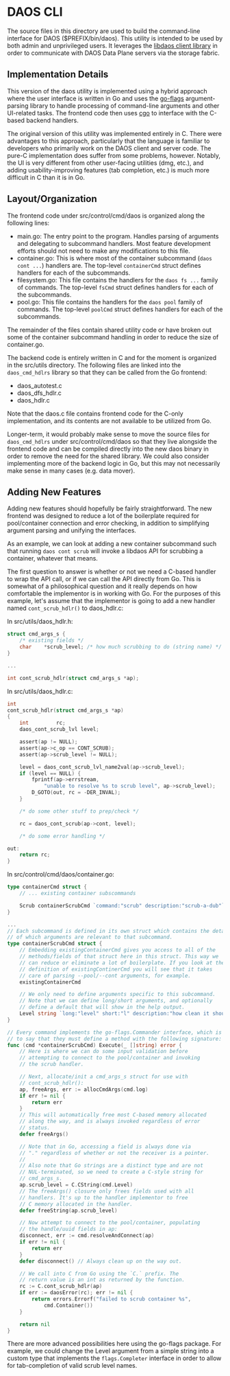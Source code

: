 # DAOS CLI

The source files in this directory are used to build the command-line interface for DAOS ($PREFIX/bin/daos). This utility is intended to be used by both admin and unprivileged users. It leverages the <a href="../../client/api/README.md">libdaos client library</a> in order to communicate with DAOS Data Plane servers via the storage fabric.

## Implementation Details

This version of the daos utility is implemented using a hybrid approach where the user interface is written in Go and uses the <a href="https://github.com/jessevdk/go-flags">go-flags</a> argument-parsing library to handle processing of command-line arguments and other UI-related tasks. The frontend code then uses <a href="https://golang.org/cmd/cgo/">cgo</a> to interface with the C-based backend handlers.

The original version of this utility was implemented entirely in C. There were advantages to this approach, particularly that the language is familiar to developers who primarily work on the DAOS client and server code. The pure-C implementation does suffer from some problems, however. Notably, the UI is very different from other user-facing utilities (dmg, etc.), and adding usability-improving features (tab completion, etc.) is much more difficult in C than it is in Go.

## Layout/Organization

The frontend code under src/control/cmd/daos is organized along the following lines:
  * main.go: The entry point to the program. Handles parsing of arguments and delegating to subcommand handlers. Most feature development efforts should not need to make any modifications to this file.
  * container.go: This is where most of the container subcommand (`daos cont ...`) handlers are. The top-level `containerCmd` struct defines handlers for each of the subcommands.
  * filesystem.go: This file contains the handlers for the `daos fs ...` family of commands. The top-level `fsCmd` struct defines handlers for each of the subcommands.
  * pool.go: This file contains the handlers for the `daos pool` family of commands. The top-level `poolCmd` struct defines handlers for each of the subcommands.

The remainder of the files contain shared utility code or have broken out some of the container subcommand handling in order to reduce the size of container.go.

The backend code is entirely written in C and for the moment is organized in the src/utils directory. The following files are linked into the `daos_cmd_hdlrs` library so that they can be called from the Go frontend:
  * daos_autotest.c
  * daos_dfs_hdlr.c
  * daos_hdlr.c

Note that the daos.c file contains frontend code for the C-only implementation, and its contents are not available to be utilized from Go.

Longer-term, it would probably make sense to move the source files for `daos_cmd_hdlrs` under src/control/cmd/daos so that they live alongside the frontend code and can be compiled directly into the new daos binary in order to remove the need for the shared library. We could also consider implementing more of the backend logic in Go, but this may not necessarily make sense in many cases (e.g. data mover).

## Adding New Features

Adding new features should hopefully be fairly straightforward. The new frontend was designed to reduce a lot of the boilerplate required for pool/container connection and error checking, in addition to simplifying argument parsing and unifying the interfaces.

As an example, we can look at adding a new container subcommand such that running `daos cont scrub` will invoke a libdaos API for scrubbing a container, whatever that means.

The first question to answer is whether or not we need a C-based handler to wrap the API call, or if we can call the API directly from Go. This is somewhat of a philosophical question and it really depends on how comfortable the implementor is in working with Go. For the purposes of this example, let's assume that the implementor is going to add a new handler named `cont_scrub_hdlr()` to daos_hdlr.c:

In src/utils/daos_hdlr.h:
```C
struct cmd_args_s {
	/* existing fields */
	char	*scrub_level; /* how much scrubbing to do (string name) */
}

...

int cont_scrub_hdlr(struct cmd_args_s *ap);
```

In src/utils/daos_hdlr.c:
```C
int
cont_scrub_hdlr(struct cmd_args_s *ap)
{
	int			rc;
	daos_cont_scrub_lvl	level;

	assert(ap != NULL);
	assert(ap->c_op == CONT_SCRUB);
	assert(ap->scrub_level != NULL);

	level = daos_cont_scrub_lvl_name2val(ap->scrub_level);
	if (level == NULL) {
		fprintf(ap->errstream,
			"unable to resolve %s to scrub level", ap->scrub_level);
		D_GOTO(out, rc = -DER_INVAL);
	}

	/* do some other stuff to prep/check */

	rc = daos_cont_scrub(ap->cont, level);

	/* do some error handling */

out:
	return rc;
}
```

In src/control/cmd/daos/container.go:
```Go
type containerCmd struct {
	// ... existing container subscommands

	Scrub containerScrubCmd `command:"scrub" description:"scrub-a-dub"`
}

...
// Each subcommand is defined in its own struct which contains the details
// of which arguments are relevant to that subcommand.
type containerScrubCmd struct {
	// Embedding existingContainerCmd gives you access to all of the
	// methods/fields of that struct here in this struct. This way we
	// can reduce or eliminate a lot of boilerplate. If you look at the
	// definition of existingContinerCmd you will see that it takes
	// care of parsing --pool/--cont arguments, for example.
	existingContainerCmd

	// We only need to define arguments specific to this subcommand.
	// Note that we can define long/short arguments, and optionally
	// define a default that will show in the help output.
	Level string `long:"level" short:"l" description:"how clean it should be" default:"reasonably"`
}

// Every command implements the go-flags.Commander interface, which is
// to say that they must define a method with the following signature:
func (cmd *containerScrubCmd) Execute(_ []string) error {
	// Here is where we can do some input validation before
	// attempting to connect to the pool/container and invoking
	// the scrub handler.

	// Next, allocate/init a cmd_args_s struct for use with
	// cont_scrub_hdlr():
	ap, freeArgs, err := allocCmdArgs(cmd.log)
	if err != nil {
		return err
	}
	// This will automatically free most C-based memory allocated
	// along the way, and is always invoked regardless of error
	// status.
	defer freeArgs()

	// Note that in Go, accessing a field is always done via
	// "." regardless of whether or not the receiver is a pointer.
	//
	// Also note that Go strings are a distinct type and are not
	// NUL-terminated, so we need to create a C-style string for
	// cmd_args_s.
	ap.scrub_level = C.CString(cmd.Level)
	// The freeArgs() closure only frees fields used with all
	// handlers. It's up to the handler implementor to free
	// C memory allocated in the handler.
	defer freeString(ap.scrub_level)

	// Now attempt to connect to the pool/container, populating
	// the handle/uuid fields in ap:
	disconnect, err := cmd.resolveAndConnect(ap)
	if err != nil {
		return err
	}
	defer disconnect() // Always clean up on the way out.

	// We call into C from Go using the `C.` prefix. The
	// return value is an int as returned by the function.
	rc := C.cont_scrub_hdlr(ap)
	if err := daosError(rc); err != nil {
		return errors.Errorf("failed to scrub container %s",
			cmd.Container())
	}

	return nil
}
```

There are more advanced possibilities here using the go-flags package. For example, we could change the Level argument from a simple string into a custom type that implements the `flags.Completer` interface in order to allow for tab-completion of valid scrub level names.